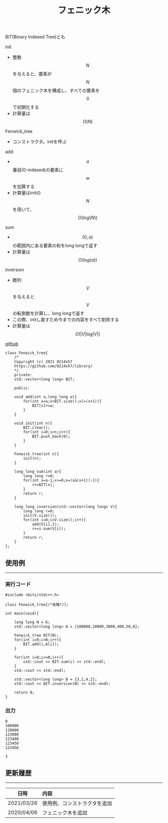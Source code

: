 ﻿---
title: "フェニック木"
permalink: /posts/fenwicktree
writer: 0214sh7
layout: library
---

BIT(Binary Indexed Tree)とも

init
- 整数$$N$$を与えると、要素が$$N$$個のフェニック木を構成し、すべての要素を$$0$$で初期化する
- 計算量は$$Ο(N)$$

Fenwick_tree
- コンストラクタ。initを呼ぶ

add
- $$a$$番目(0-indexed)の要素に$$w$$を加算する
- 計算量はinitの$$N$$を用いて、$$Ο(log(N))$$


sum
- $$[0,a)$$の範囲内にある要素の和をlong longで返す
- 計算量は$$Ο(log(a))$$

inversion
- 数列$$V$$を与えると$$V$$の転倒数を計算し、long longで返す
- この際、initし直すため今までの内容をすべて削除する
- 計算量は$$Ο(\vert V \vert log \vert V \vert)$$

[github](https://github.com/0214sh7/procon-library/blob/master/data%20structure/Fenwick%20tree.cpp)

```
class Fenwick_tree{
    /*
    Copyright (c) 2021 0214sh7
    https://github.com/0214sh7/library/
    */
    private:
    std::vector<long long> BIT;
    
    public:
    
    void add(int a,long long w){
        for(int x=a;x<BIT.size();x|=(x+1)){
            BIT[x]+=w;
        }
    }
    
    void init(int n){
        BIT.clear();
        for(int i=0;i<n;i++){
            BIT.push_back(0);
        }
    }
    
    Fenwick_tree(int n){
        init(n);
    }
    
    long long sum(int a){
        long long r=0;
        for(int x=a-1;x>=0;x=(x&(x+1))-1){
            r+=BIT[x];
        }
        return r;
    }
    
    long long inversion(std::vector<long long> V){
        long long r=0;
        init(V.size());
        for(int i=0;i<V.size();i++){
            add(V[i],1);
            r+=i-sum(V[i]);
        }
        return r;
    }
};
```

## 使用例
***

### 実行コード
```
#include <bits/stdc++.h>

class Fenwick_tree{/*省略*/};

int main(void){
    
    long long N = 6;
    std::vector<long long> A = {100000,20000,3000,400,50,6};
    
    Fenwick_tree BIT(N);
    for(int i=0;i<N;i++){
        BIT.add(i,A[i]);
    }
    
    for(int i=0;i<=N;i++){
        std::cout << BIT.sum(i) << std::endl;
    }
    std::cout << std::endl;
    
    std::vector<long long> B = {3,1,4,2};
    std::cout << BIT.inversion(B) << std::endl;
    
    return 0;
}
```

### 出力
```
0
100000
120000
123000
123400
123450
123456

3
```


## 更新履歴
***

| 日時 | 内容 |
| :---: | :--- |
| 2021/03/26 | 使用例、コンストラクタを追加 |
| 2020/04/06 | フェニック木を追加 |